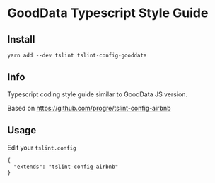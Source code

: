 # GoodData Typescript Style Guide

## Install
`yarn add --dev tslint tslint-config-gooddata`

## Info
Typescript coding style guide similar to GoodData JS version.

Based on https://github.com/progre/tslint-config-airbnb


## Usage
Edit your `tslint.config`
```
{
  "extends": "tslint-config-airbnb"
}
```
